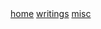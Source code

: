 <div class="navbar">
  <a href="/">home</a>
  <a href="/writing/">writings</a>
  <a href="https://0xbithiah.notion.site/0xbithiah/misc-a2cf133e01ba4c6c8bc6ad2c38c98723">misc</a>
  <!--<a class="newlink" href="/recipes/">recipes</a> -->
</div>
